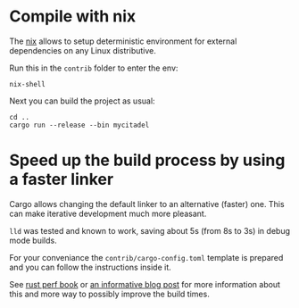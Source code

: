 # Compile with nix

The [nix](https://nixos.org/download.html) allows to setup deterministic environment for external dependencies on any Linux distributive.

Run this in the `contrib` folder to enter the env:
```
nix-shell
```

Next you can build the project as usual:
```
cd ..
cargo run --release --bin mycitadel
```


# Speed up the build process by using a faster linker

Cargo allows changing the default linker to an alternative (faster) one.
This can make iterative development much more pleasant.

`lld` was tested and known to work, saving about 5s (from 8s to 3s) in debug
mode builds.

For your conveniance the `contrib/cargo-config.toml` template is prepared and
you can follow the instructions inside it.

See [rust perf book][rust-perf-book] or [an informative blog post][blog-post]
for more information about this and more way to possibly improve the build times.

[rust-perf-book]: https://nnethercote.github.io/perf-book/compile-times.html#linking
[blog-post]: https://endler.dev/2020/rust-compile-times/#switch-to-a-faster-linker
